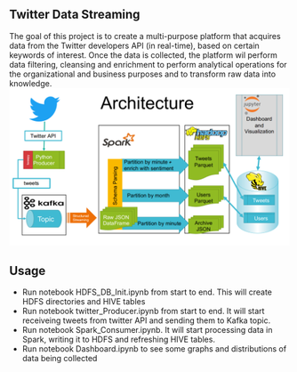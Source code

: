 ## Twitter Data Streaming
The goal of this project is to create a multi-purpose platform that acquires data from the Twitter developers API (in real-time), based on certain keywords of interest. Once the data is collected, the platform wil perform data filtering, cleansing and enrichment to perform analytical operations for the organizational and business purposes and to transform raw data into knowledge.
![alt text](Architecture.png "Platform Design")

## Usage
- Run notebook HDFS_DB_Init.ipynb from start to end. This will create HDFS directories and HIVE tables  
- Run notebook twitter_Producer.ipynb from start to end. It will start receiveing tweets from twitter API and sending them to Kafka topic.  
- Run notebook Spark_Consumer.ipynb. It will start processing data in Spark, writing it to HDFS and refreshing HIVE tables. 
- Run notebook Dashboard.ipynb to see some graphs and distributions of data being collected



